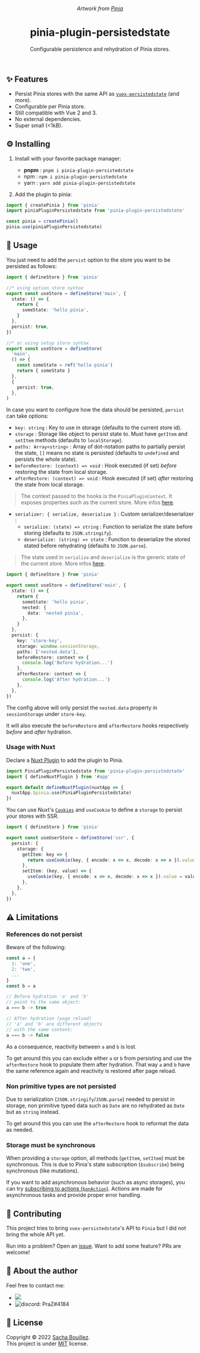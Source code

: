 <p align="center">
  <img alt="" src="https://i.imgur.com/prUNzrf.png">
</p>

<p align="center">
  <i>Artwork from <a href="https://pinia.vuejs.org/">Pinia</a></i>
</p>

<h1 align="center">pinia-plugin-persistedstate</h1>
<p align="center">Configurable persistence and rehydration of Pinia stores.</p>

<p align="center">
  <img alt="" src="https://img.shields.io/github/package-json/v/prazdevs/pinia-plugin-persistedstate?style=flat&color=orange" />
  <img alt="" src="https://img.shields.io/github/workflow/status/prazdevs/pinia-plugin-persistedstate/Build,%20lint%20and%20test?label=ci&logo=github">
  <img alt="" src="https://img.shields.io/sonar/quality_gate/prazdevs_pinia-plugin-persistedstate?style=flat&logo=sonarcloud&server=https%3A%2F%2Fsonarcloud.io">
  <img alt="" src="https://img.shields.io/codecov/c/github/prazdevs/pinia-plugin-persistedstate?logo=Codecov&token=BYLAJJOOLS">
  <img alt="" src="https://img.shields.io/github/license/prazdevs/pinia-plugin-persistedstate?style=flat&color=blue" />
</p>

## ✨ Features

- Persist Pinia stores with the same API as [`vuex-persistedstate`](https://github.com/robinvdvleuten/vuex-persistedstate) (and more).
- Configurable per Pinia store.
- Still compatible with Vue 2 and 3.
- No external dependencies.
- Super small (<1kB).

## ⚙️ Installing

1. Install with your favorite package manager:

   - **pnpm** : `pnpm i pinia-plugin-persistedstate`
   - npm : `npm i pinia-plugin-persistedstate`
   - yarn : `yarn add pinia-plugin-persistedstate`

2. Add the plugin to pinia:

```ts
import { createPinia } from 'pinia'
import piniaPluginPersistedstate from 'pinia-plugin-persistedstate'

const pinia = createPinia()
pinia.use(piniaPluginPersistedstate)
```

## 🚀 Usage

You just need to add the `persist` option to the store you want to be persisted as follows:

```ts
import { defineStore } from 'pinia'

//* using option store syntax
export const useStore = defineStore('main', {
  state: () => {
    return {
      someState: 'hello pinia',
    }
  },
  persist: true,
})

//* or using setup store syntax
export const useStore = defineStore(
  'main',
  () => {
    const someState = ref('hello pinia')
    return { someState }
  },
  {
    persist: true,
  },
)
```

In case you want to configure how the data should be persisted, `persist` can take options:

- `key: string` : Key to use in storage (defaults to the current store id).
- `storage` : Storage like object to persist state to. Must have `getItem` and `setItem` methods (defaults to `localStorage`).
- `paths: Array<string>` : Array of dot-notation paths to partially persist the state, `[]` means no state is persisted (defaults to `undefined` and persists the whole state).
- `beforeRestore: (context) => void` : Hook executed (if set) _before_ restoring the state from local storage.
- `afterRestore: (context) => void` : Hook executed (if set) _after_ restoring the state from local storage.

> The context passed to the hooks is the `PiniaPluginContext`. It exposes properties such as the current store. More infos [here](https://pinia.vuejs.org/core-concepts/plugins.html#introduction).

- `serializer: { serialize, deserialize }` : Custom serializer/deserializer :
  - `serialize: (state) => string` : Function to serialize the state before storing (defaults to `JSON.stringify`).
  - `deserialize: (string) => state` : Function to deserialize the stored stated before rehydrating (defaults to `JSON.parse`).

> The state used in `serialize` and `deserialize` is the generic state of the current store. More infos [here](https://pinia.vuejs.org/api/modules/pinia.html#statetree).

```ts
import { defineStore } from 'pinia'

export const useStore = defineStore('main', {
  state: () => {
    return {
      someState: 'hello pinia',
      nested: {
        data: 'nested pinia',
      },
    }
  },
  persist: {
    key: 'store-key',
    storage: window.sessionStorage,
    paths: ['nested.data'],
    beforeRestore: context => {
      console.log('Before hydration...')
    },
    afterRestore: context => {
      console.log('After hydration...')
    },
  },
})
```

The config above will only persist the `nested.data` property in `sessionStorage` under `store-key`.

It will also execute the `beforeRestore` and `afterRestore` hooks respectively _before_ and _after_ hydration.

### Usage with Nuxt

Declare a [Nuxt Plugin](https://v3.nuxtjs.org/docs/directory-structure/plugins) to add the plugin to Pinia.

```ts
import PiniaPluginPersistedstate from 'pinia-plugin-persistedstate'
import { defineNuxtPlugin } from '#app'

export default defineNuxtPlugin(nuxtApp => {
  nuxtApp.$pinia.use(PiniaPluginPersistedstate)
})
```

You can use Nuxt's [`Cookies`](https://v3.nuxtjs.org/docs/usage/cookies/) and `useCookie` to define a `storage` to persist your stores with SSR.

```ts
import { defineStore } from 'pinia'

export const useUserStore = defineStore('ssr', {
  persist: {
    storage: {
      getItem: key => {
        return useCookie(key, { encode: x => x, decode: x => x }).value
      },
      setItem: (key, value) => {
        useCookie(key, { encode: x => x, decode: x => x }).value = value
      },
    },
  },
})
```

## ⚠️ Limitations

### **References do not persist**

Beware of the following:

```js
const a = {
  1: 'one',
  2: 'two',
  ...
}
const b = a

// Before hydration 'a' and 'b'
// point to the same object:
a === b -> true

// After hydration (page reload)
// 'a' and 'b' are different objects
// with the same content:
a === b -> false
```

As a consequence, reactivity between `a` and `b` is lost.

To get around this you can exclude either `a` or `b` from persisting and use the `afterRestore` hook to populate them after hydration. That way `a` and `b` have the same reference again and reactivity is restored after page reload.

### **Non primitive types are not persisted**

Due to serialization (`JSON.stringify`/`JSON.parse`) needed to persist in storage, non primitive typed data such as `Date` are no rehydrated as `Date` but as `string` instead.

To get around this you can use the `afterRestore` hook to reformat the data as needed.

### **Storage must be synchronous**

When providing a `storage` option, all methods (`getItem`, `setItem`) must be synchronous. This is due to Pinia's state subscription (`$subscribe`) being synchronous (like mutations).

If you want to add asynchronous behavior (such as async storages), you can try [subscribing to actions (`$onAction`)](https://pinia.vuejs.org/core-concepts/actions.html#subscribing-to-actions). Actions are made for asynchronous tasks and provide proper error handling.

## 🤝 Contributing

This project tries to bring `vuex-persistedstate`'s API to `Pinia` but I did not bring the whole API yet.

Run into a problem? Open an [issue](https://github.com/prazdevs/pinia-plugin-persistedstate/issues/new/choose).
Want to add some feature? PRs are welcome!

## 👤 About the author

Feel free to contact me:

- <a href="https://twitter.com/prazdevs"><img src="https://img.shields.io/twitter/follow/prazdevs?style=social" /></a>
- <img alt="discord: PraZ#4184" src="https://img.shields.io/badge/Discord-PraZ%234184-darkgrey?labelColor=7289DA&logo=discord&logoColor=white&style=flat" />

## 📝 License

Copyright © 2022 [Sacha Bouillez](https://github.com/prazdevs).<br />
This project is under [MIT](https://github.com/prazdevs/pinia-plugin-persistedstate/blob/main/LICENCE) license.
